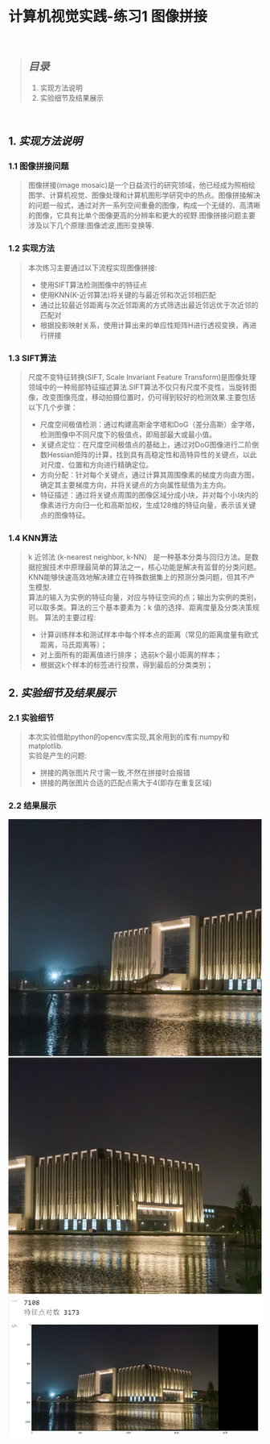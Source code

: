 # 计算机视觉实践-练习1 图像拼接
<br>

> ## *目录*
> 1. 实现方法说明
> 2. 实验细节及结果展示
<br>

## 1. *实现方法说明*

###  1.1 图像拼接问题
>   图像拼接(image mosaic)是一个日益流行的研究领域，他已经成为照相绘图学、计算机视觉、图像处理和计算机图形学研究中的热点。图像拼接解决的问题一般式，通过对齐一系列空间重叠的图像，构成一个无缝的、高清晰的图像，它具有比单个图像更高的分辨率和更大的视野.图像拼接问题主要涉及以下几个原理:图像滤波,图形变换等.  
### 1.2 实现方法
>   本次练习主要通过以下流程实现图像拼接:  
>   + 使用SIFT算法检测图像中的特征点
>   + 使用KNN(K-近邻算法)将关键的与最近邻和次近邻相匹配
>   + 通过比较最近邻距离与次近邻距离的方式筛选出最近邻远优于次近邻的匹配对
>   + 根据投影映射关系，使用计算出来的单应性矩阵H进行透视变换，再进行拼接


### 1.3 SIFT算法
 >  尺度不变特征转换(SIFT, Scale Invariant Feature Transform)是图像处理领域中的一种局部特征描述算法.SIFT算法不仅只有尺度不变性，当旋转图像，改变图像亮度，移动拍摄位置时，仍可得到较好的检测效果.主要包括以下几个步骤：
 >  + 尺度空间极值检测：通过构建高斯金字塔和DoG（差分高斯）金字塔，检测图像中不同尺度下的极值点，即局部最大或最小值。
 >  + 关键点定位：在尺度空间极值点的基础上，通过对DoG图像进行二阶倒数Hessian矩阵的计算，找到具有高稳定性和高特异性的关键点，以此对尺度、位置和方向进行精确定位。
 >  + 方向分配：针对每个关键点，通过计算其周围像素的梯度方向直方图，确定其主要梯度方向，并将关键点的方向属性赋值为主方向。
 >  + 特征描述：通过将关键点周围的图像区域分成小块，并对每个小块内的像素进行方向归一化和高斯加权，生成128维的特征向量，表示该关键点的图像特征。

 ### 1.4 KNN算法
 >  k 近邻法 (k-nearest neighbor, k-NN） 是一种基本分类与回归方法。是数据挖掘技术中原理最简单的算法之一，核心功能是解决有监督的分类问题。KNN能够快速高效地解决建立在特殊数据集上的预测分类问题，但其不产生模型.  
 >  算法的输入为实例的特征向量，对应与特征空间的点；输出为实例的类别，可以取多类。算法的三个基本要素为：k 值的选择、距离度量及分类决策规则。
 >  算法的主要过程:  
 >  + 计算训练样本和测试样本中每个样本点的距离（常见的距离度量有欧式距离，马氏距离等）；
 >  + 对上面所有的距离值进行排序；
选前k个最小距离的样本；
 >  + 根据这k个样本的标签进行投票，得到最后的分类类别；
 

 ## 2. *实验细节及结果展示*
### 2.1 实验细节
>   本次实验借助python的opencv库实现,其余用到的库有:numpy和matplotlib.  
>   实验是产生的问题:  
>   + 拼接的两张图片尺寸需一致,不然在拼接时会报错
>   + 拼接的两张图片合适的匹配点需大于4(即存在重复区域)
### 2.2 结果展示
![输入图片左](images/1.jpg)  
![输入图片右](images/2.jpg)  
![拼接结果图片](images/result.png)
 